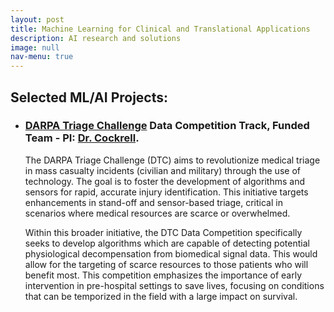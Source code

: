 ```yaml
---
layout: post
title: Machine Learning for Clinical and Translational Applications
description: AI research and solutions 
image: null
nav-menu: true
---
```


## Selected ML/AI Projects:

- ### [DARPA Triage Challenge](https://triagechallenge.darpa.mil/index) Data Competition Track, Funded Team - PI: [Dr. Cockrell](https://www.medicaldigitaltwins.ai/people.html).

  The DARPA Triage Challenge (DTC) aims to revolutionize medical triage in mass casualty incidents (civilian and military) through the use of technology. The goal is to foster the development of algorithms and sensors for rapid, accurate injury identification. This initiative targets enhancements in stand-off and sensor-based triage, critical in scenarios where medical resources are scarce or overwhelmed.

  Within this broader initiative, the DTC Data Competition specifically seeks to develop algorithms which are capable of detecting potential physiological decompensation from biomedical signal data. This would allow for the targeting of scarce resources to those patients who will benefit most. This competition emphasizes the importance of early intervention in pre-hospital settings to save lives, focusing on conditions that can be temporized in the field with a large impact on survival.

<!-- - 
  ### Some Other Project -->